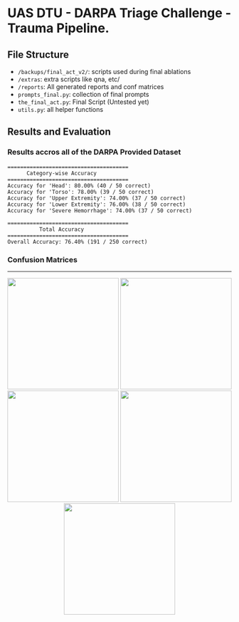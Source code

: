 # UAS DTU - DARPA Triage Challenge - Trauma Pipeline.

## File Structure

* `/backups/final_act_v2/`: scripts used during final ablations
* `/extras`: extra scripts like qna, etc/
* `/reports`: All generated reports and conf matrices
* `prompts_final.py`: collection of final prompts
* `the_final_act.py`: Final Script (Untested yet)
* `utils.py`: all helper functions

## Results and Evaluation

### Results accros all of the DARPA Provided Dataset

```
======================================
      Category-wise Accuracy          
======================================
Accuracy for 'Head': 80.00% (40 / 50 correct)
Accuracy for 'Torso': 78.00% (39 / 50 correct)
Accuracy for 'Upper Extremity': 74.00% (37 / 50 correct)
Accuracy for 'Lower Extremity': 76.00% (38 / 50 correct)
Accuracy for 'Severe Hemorrhage': 74.00% (37 / 50 correct)

======================================
          Total Accuracy              
======================================
Overall Accuracy: 76.40% (191 / 250 correct)
```

### Confusion Matrices
___________
<p align="center">
  <img src="https://github.com/user-attachments/assets/126e2080-ad72-49cb-bb0e-40071405434f" width=250">
  <img src="https://github.com/user-attachments/assets/5efd6fbd-84d2-4838-a606-ea35d69ef5d0" width="250">
  <img src="https://github.com/user-attachments/assets/fc2e7e19-4c6c-465a-be5a-4be5bc648217" width="250">
  <img src="https://github.com/user-attachments/assets/de9f6400-b3d7-4557-98ab-ddb29c413d5c" width="250">
  <img src="https://github.com/user-attachments/assets/9f76cd41-03fe-4531-99d4-5ba260a78257" width="250">
</p>




